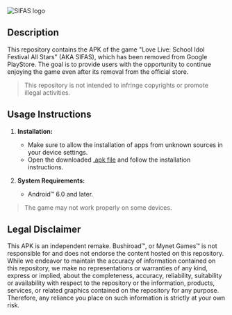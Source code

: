![SIFAS logo](https://lovelive-as-global.com/assets/img/common/logo_sf_as.png)

## Description
This repository contains the APK of the game "Love Live: School Idol Festival All Stars" (AKA SIFAS), which has been removed from Google PlayStore. The goal is to provide users with the opportunity to continue enjoying the game even after its removal from the official store.

> This repository is not intended to infringe copyrights or promote illegal activities.

## Usage Instructions

1. **Installation:**
   - Make sure to allow the installation of apps from unknown sources in your device settings.
   - Open the downloaded [.apk file](/SIFAS.zip) and follow the installation instructions.

2. **System Requirements:**
   - Android™ 6.0 and later.

> The game may not work properly on some devices.

## Legal Disclaimer

This APK is an independent remake. Bushiroad™, or Mynet Games™ is not responsible for and does not endorse the content hosted on this repository. While we endeavor to maintain the accuracy of information contained on this repository, we make no representations or warranties of any kind, express or implied, about the completeness, accuracy, reliability, suitability or availability with respect to the repository or the information, products, services, or related graphics contained on the repository for any purpose. Therefore, any reliance you place on such information is strictly at your own risk.